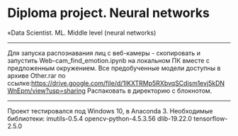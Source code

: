 # Diploma project. Neural networks
  «Data Scientist. ML. Middle level (neural networks)
***
Для запуска распознавания лиц с веб-камеры - скопировать и запустить Web-cam_find_emotion.ipynb на локальном ПК вместе с предложенным окружением.
Все предобученные модели доступны в архиве Other.rar по ссылке:https://drive.google.com/file/d/1lKXTRMp5RXbvqSCdjsm1evj5kDNWnEpm/view?usp=sharing
Распаковать в директорию с блокнотом.
***
Проект тестировался под Windows 10, в Anaconda 3.
Необходимые библиотеки:
imutils-0.5.4
opencv-python-4.5.3.56
dlib-19.22.0
tensorflow-2.5.0
